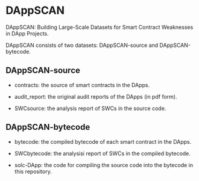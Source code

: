 # DAppSCAN
DAppSCAN: Building Large-Scale Datasets for Smart Contract Weaknesses in DApp Projects.

DAppSCAN consists of two datasets: DAppSCAN-source and DAppSCAN-bytecode.

## DAppSCAN-source

- contracts: the source of smart contracts in the DApps.

- audit_report: the original audit reports of the DApps (in pdf form).

- SWCsource: the analysis report of SWCs in the source code.

## DAppSCAN-bytecode

- bytecode: the compiled bytecode of each smart contract in the DApps.

- SWCbytecode: the analysisi report of SWCs in the compiled bytecode.

- solc-DApp: the code for compiling the source code into the bytecode in this repository.

